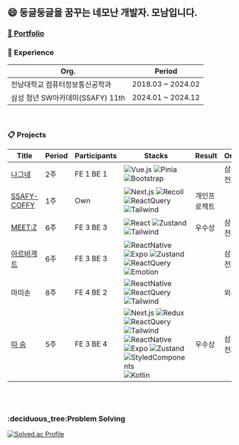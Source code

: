 <h2>😄 둥글둥글을 꿈꾸는 네모난 개발자. 모남입니다.</h2>


<h3><a href="https://drive.google.com/file/d/12ieCqq11iUwxCCenrPsgTKGT2wYZ7UKG/view?usp=sharing" target="_blank">🔗 Portfolio</a></h3>

<h3>🌱 Experience </h3>

|           Org.               |           Period|
|--------------------------|--------------------|
| 전남대학교 컴퓨터정보통신공학과         | 2018.03 ~ 2024.02 |
| 삼성 청년 SW아카데미(SSAFY) 11th | 2024.01 ~ 2024.12 |
</br>


<h3>📋 Projects</h3>

| Title                |           Period    | Participants | Stacks                                                                                  | Result | Org.      |
|---------------------|-------------------|--------------|----------------------------------------------------------------------------------------|--------|-----------|
| [나그네](https://github.com/monam2/frontend-web-Vue.js)       | 2주 | FE 1 BE 1   | ![Vue.js](https://img.shields.io/badge/vue.js-4FC08D?style=flat-square&logo=vue.js&logoColor=white) ![Pinia](https://img.shields.io/badge/Pinia-FCD535?style=flat-square&logoColor=white) ![Bootstrap](https://img.shields.io/badge/bootstrap-%238511FA.svg?style=flat-square&logo=bootstrap&logoColor=white) |        | 삼성전자    |
| [SSAFY-COFFY](https://github.com/monam2/ssafy-coffy)        | 1주 | Own         | ![Next.js](https://img.shields.io/badge/Next.js-black?style=flat-square&logo=next.js&logoColor=white) ![Recoil](https://img.shields.io/badge/recoil-61DAFB?style=flat-square&logoColor=black) ![ReactQuery](https://img.shields.io/badge/reactquery-FF4154?style=flat-square&logo=reactquery&logoColor=white) ![Tailwind](https://img.shields.io/badge/Tailwind-06B6D4?style=flat-square&logo=Tailwind&logoColor=white)    | 개인프로젝트 |           |
| [MEET:Z](https://github.com/monam2/meet-z)                | 6주 | FE 3 BE 3   | ![React](https://img.shields.io/badge/React-61DAFB?style=flat-square&logo=react&logoColor=white) ![Zustand](https://img.shields.io/badge/Zustand-CC2936?style=flat-square&logoColor=white) ![Tailwind](https://img.shields.io/badge/Tailwind-06B6D4?style=flat-square&logo=Tailwind&logoColor=white)    | 우수상  | 삼성전자    |
| [아르바게트](https://github.com/monam2/arbaguette)           | 6주 | FE 3 BE 3   | ![ReactNative](https://img.shields.io/badge/ReactNative-61DAFB?style=flat-square&logo=react&logoColor=white) ![Expo](https://img.shields.io/badge/Expo-000000?style=flat-square&logo=Expo&logoColor=white) ![Zustand](https://img.shields.io/badge/Zustand-CC2936?style=flat-square&logoColor=white) ![ReactQuery](https://img.shields.io/badge/reactquery-FF4154?style=flat-square&logo=reactquery&logoColor=white)  ![Emotion](https://img.shields.io/badge/Emotion-CC67BC?style=flat-square&logoColor=white)|        | 삼성전자    |
|                           마미손                                | 8주 | FE 4 BE 2   | ![ReactNative](https://img.shields.io/badge/ReactNative-61DAFB?style=flat-square&logo=react&logoColor=white) ![ReactQuery](https://img.shields.io/badge/reactquery-FF4154?style=flat-square&logo=reactquery&logoColor=white) ![Tailwind](https://img.shields.io/badge/Tailwind-06B6D4?style=flat-square&logo=Tailwind&logoColor=white)|        | 외주       |
| [따 숨](https://github.com/monam2/ddasoom)                  | 5주 | FE 3 BE 4   | ![Next.js](https://img.shields.io/badge/Next.js-black?style=flat-square&logo=next.js&logoColor=white) ![Redux](https://img.shields.io/badge/redux-%23593d88.svg?style=flat-square&logo=redux&logoColor=white) ![ReactQuery](https://img.shields.io/badge/reactquery-FF4154?style=flat-square&logo=reactquery&logoColor=white) ![Tailwind](https://img.shields.io/badge/Tailwind-06B6D4?style=flat-square&logo=Tailwind&logoColor=white)<br/> ![ReactNative](https://img.shields.io/badge/ReactNative-61DAFB?style=flat-square&logo=react&logoColor=white) ![Expo](https://img.shields.io/badge/Expo-000000?style=flat-square&logo=Expo&logoColor=white) ![Zustand](https://img.shields.io/badge/Zustand-CC2936?style=flat-square&logoColor=white) ![StyledComponents](https://img.shields.io/badge/styled--components-DB7093?style=flat-square&logo=styled-components&logoColor=white) ![Kotlin](https://img.shields.io/badge/kotlin-%237F52FF.svg?style=flat-square&logo=kotlin&logoColor=white) | 우수상  | 삼성전자    |

</br>
<!--
<h3>📚 Stacks</h3>
<div>
<img src="https://img.shields.io/badge/Typescript-3178C6?style=flat-square&logo=Typescript&logoColor=white"> <img src="https://img.shields.io/badge/react-61DAFB?style=flat-square&logo=react&logoColor=black"> <img src="https://img.shields.io/badge/Next.js-black?style=flat-square&logo=next.js&logoColor=white"> <img src="https://img.shields.io/badge/react native-61DAFB?style=flat-square&logo=react&logoColor=white"> <img src="https://img.shields.io/badge/Expo-000000?style=flat-square&logo=Expo&logoColor=white"/>
  <img src="https://img.shields.io/badge/vue.js-4FC08D?style=flat-square&logo=vue.js&logoColor=white"> </br>
<img src="https://img.shields.io/badge/reactquery-FF4154?style=flat-square&logo=reactquery&logoColor=white"> <img src="https://img.shields.io/badge/Zustand-CC2936?style=flat-square&logoColor=white"> <img src="https://img.shields.io/badge/recoil-61DAFB?style=flat-square&logoColor=black">
 </br>
<img src="https://img.shields.io/badge/Tailwind CSS-06B6D4?style=flat-square&logo=Tailwind CSS&logoColor=white"/> <img src="https://img.shields.io/badge/styled--components-DB7093?style=flat-square&logo=styled-components&logoColor=white"/> <img src="https://img.shields.io/badge/Emotion-CC67BC?style=flat-square&logoColor=white"/> </br>
</div>
-->
</br>

<h3>:deciduous_tree:Problem Solving</h3>

[![Solved.ac Profile](http://mazassumnida.wtf/api/v2/generate_badge?boj=kangcw0107)](https://solved.ac/kangcw0107/)
